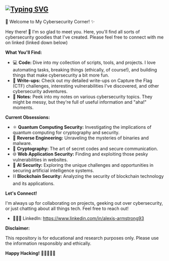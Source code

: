 
## <a href="https://git.io/typing-svg"><img src="https://readme-typing-svg.demolab.com?font=Fira+Code&pause=1000&color=F76ED6&width=435&lines=Hello%2C+i'm+Alexis+a+Security+Analyst;welcome+to+my+portfolio+%F0%9F%8C%B8" alt="Typing SVG" /></a>

💖 Welcome to My Cybersecurity Corner! ✨

Hey there! 👋 I'm so glad to meet you. Here, you'll find all sorts of cybersecurity goodies that I've created. Please feel free to connect with me on linked (linked down below)

**What You'll Find:**

* 💻 **Code:** Dive into my collection of scripts, tools, and projects. I love automating tasks, breaking things (ethically, of course!), and building things that make cybersecurity a bit more fun.
* 📑 **Write-ups:**  Check out my detailed write-ups on Capture the Flag (CTF) challenges, interesting vulnerabilities I've discovered, and other cybersecurity adventures.
* 📝 **Notes:**  Peek into my notes on various cybersecurity topics. They might be messy, but they're full of useful information and "aha!" moments.

**Current Obsessions:**

* ⚛️ **Quantum Computing Security:**  Investigating the implications of quantum computing for cryptography and security.
* 💫 **Reverse Engineering:** Unraveling the mysteries of binaries and malware. 
* 🔐 **Cryptography:**  The art of secret codes and secure communication.
* 🌐 **Web Application Security:**  Finding and exploiting those pesky vulnerabilities in websites.
* 🧠 **AI Security:**  Exploring the unique challenges and opportunities in securing artificial intelligence systems.
* ⛓️ **Blockchain Security:**  Analyzing the security of blockchain technology and its applications.
  



**Let's Connect!**

I'm always up for collaborating on projects, geeking out over cybersecurity, or just chatting about all things tech. Feel free to reach out!


* 👩🏾‍💻 LinkedIn:  https://www.linkedin.com/in/alexis-armstrong93 

**Disclaimer:**

This repository is for educational and research purposes only. Please use the information responsibly and ethically.  

**Happy Hacking!** 👩🏾‍💻💖✨
<!--
**Lexilizzy93/LexiLizzy93** is a ✨ _special_ ✨ repository because its `README.md` (this file) appears on your GitHub profile.

